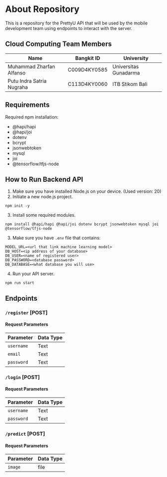 # About Repository

This is a repository for the PrettyU API that will be used by the mobile development team using endpoints to interact with the server.

## Cloud Computing Team Members

| Name | Bangkit ID | University |
| --------- | ---------| ---------|
| Muhammad Zharfan Alfanso | C009D4KY0585 | Universitas Gunadarma |
| Putu Indra Satria Nugraha | C113D4KY0060 | ITB Stikom Bali |

## Requirements

Required npm installation:
+ @hapi/hapi
+ @hapi/joi
+ dotenv
+ bcrypt
+ jsonwebtoken
+ mysql
+ joi
+ @tensorflow/tfjs-node

## How to Run Backend API

1. Make sure you have installed Node.js on your device. (Used version: 20)
2. Initiate a new node.js project.
```
npm init -y
```
3. Install some required modules.
```
npm install @hapi/hapi @hapi/joi dotenv bcrypt jsonwebtoken mysql joi @tensorflow/tfjs-node
```
3. Make sure you have ```.env``` file that contains:
```
MODEL_URL=<url that link machine learning model>
DB_HOST=<ip address of your database>
DB_USER=<name of registered user>
DB_PASSWORD=<database password>
DB_DATABASE=<what database you will use>
```
4. Run your API server.
```
npm run start
```

## Endpoints

### `/register` [POST]
#### Request Parameters
| Parameter | Data Type |
| --------- | ---------| 
| `username`     | Text     |
| `email`     | Text     |
| `password`     | Text     |

### `/login` [POST]
#### Request Parameters
| Parameter | Data Type |
| --------- | ---------| 
| `username`     | Text     |
| `password`     | Text     |

### `/predict` [POST]
#### Request Parameters
| Parameter | Data Type |
| --------- | ---------| 
| `image`     | file     |

